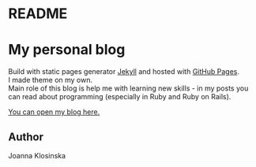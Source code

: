 # README

# My personal blog
Build with static pages generator [Jekyll](https://jekyllrb.com/) and hosted with [GitHub Pages](https://pages.github.com/). <br>
I made theme on my own. <br>
Main role of this blog is help me with learning new skills - in my posts you can read about programming (especially in Ruby and Ruby on Rails).

[You can open my blog here.](https://joannaklosinska.github.io/)

## Author
Joanna Klosinska

